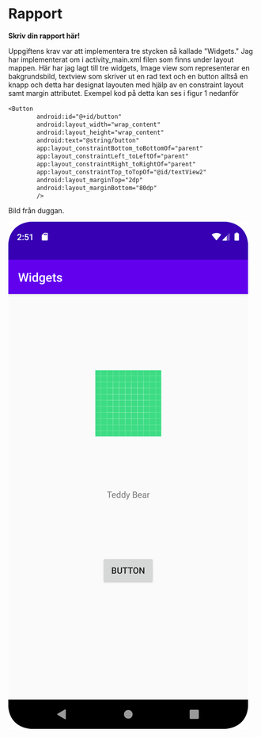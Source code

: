 
# Rapport

**Skriv din rapport här!**

Uppgiftens krav var att implementera tre stycken så kallade "Widgets."
Jag har implementerat om i activity_main.xml filen som finns under layout mappen.
Här har jag lagt till tre widgets, Image view som representerar en bakgrundsbild, textview som skriver ut en rad text
och en button alltså en knapp och detta har designat layouten med hjälp av en constraint layout samt margin attributet.
Exempel kod på detta kan ses i figur 1 nedanför

``` FIGUR 1
<Button
        android:id="@+id/button"
        android:layout_width="wrap_content"
        android:layout_height="wrap_content"
        android:text="@string/button"
        app:layout_constraintBottom_toBottomOf="parent"
        app:layout_constraintLeft_toLeftOf="parent"
        app:layout_constraintRight_toRightOf="parent"
        app:layout_constraintTop_toTopOf="@id/textView2"
        android:layout_marginTop="2dp"
        android:layout_marginBottom="80dp"
        />
```

Bild från duggan. 

![](bild2.png)